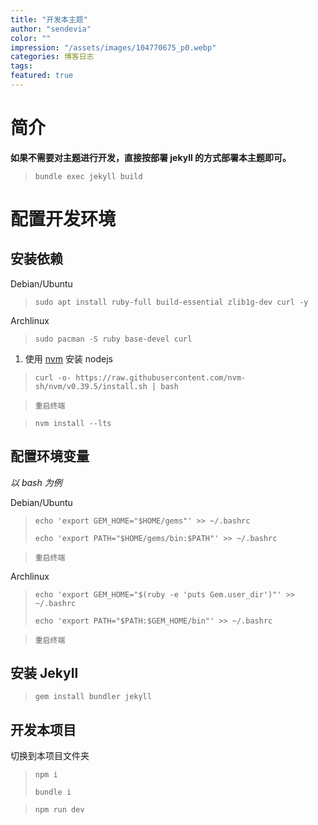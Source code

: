 ```yaml
---
title: "开发本主题"
author: "sendevia"
color: ""
impression: "/assets/images/104770675_p0.webp"
categories: 博客日志
tags:
featured: true
---
```


# 简介

**如果不需要对主题进行开发，直接按部署 jekyll 的方式部署本主题即可。**

> ```
> bundle exec jekyll build
> ```

# 配置开发环境

## 安装依赖

Debian/Ubuntu

> ```
> sudo apt install ruby-full build-essential zlib1g-dev curl -y
> ```

Archlinux

> ```
> sudo pacman -S ruby base-devel curl
> ```

1. 使用 [nvm](https://github.com/nvm-sh/nvm) 安装 nodejs

> ```
> curl -o- https://raw.githubusercontent.com/nvm-sh/nvm/v0.39.5/install.sh | bash
> ```

> `重启终端`

> ```
> nvm install --lts
> ```

## 配置环境变量

_以 bash 为例_

Debian/Ubuntu

> ```
> echo 'export GEM_HOME="$HOME/gems"' >> ~/.bashrc
> ```
>
> ```
> echo 'export PATH="$HOME/gems/bin:$PATH"' >> ~/.bashrc
> ```

> `重启终端`

Archlinux

> ```
> echo 'export GEM_HOME="$(ruby -e 'puts Gem.user_dir')"' >> ~/.bashrc
> ```
>
> ```
> echo 'export PATH="$PATH:$GEM_HOME/bin"' >> ~/.bashrc
> ```

> `重启终端`

## 安装 Jekyll

> ```
> gem install bundler jekyll
> ```

## 开发本项目

切换到本项目文件夹

> ```
> npm i
> ```
>
> ```
> bundle i
> ```

> ```
> npm run dev
> ```
